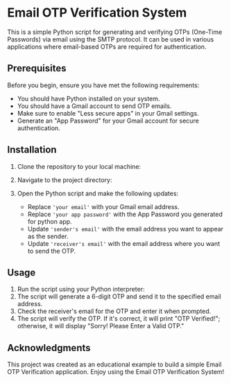 # Email OTP Verification System

This is a simple Python script for generating and verifying OTPs (One-Time Passwords) via email using the SMTP protocol. It can be used in various applications where email-based OTPs are required for authentication.

## Prerequisites

Before you begin, ensure you have met the following requirements:

- You should have Python installed on your system.
- You should have a Gmail account to send OTP emails.
- Make sure to enable "Less secure apps" in your Gmail settings.
- Generate an "App Password" for your Gmail account for secure authentication.

## Installation

1. Clone the repository to your local machine:
2. Navigate to the project directory:
3. Open the Python script and make the following updates:

   - Replace `'your email'` with your Gmail email address.
   - Replace `'your app password'` with the App Password you generated for python app.
   - Update `'sender's email'` with the email address you want to appear as the sender.
   - Update `'receiver's email'` with the email address where you want to send the OTP.

## Usage

1. Run the script using your Python interpreter:
2. The script will generate a 6-digit OTP and send it to the specified email address.
3. Check the receiver's email for the OTP and enter it when prompted.
4. The script will verify the OTP. If it's correct, it will print "OTP Verified!"; otherwise, it will display "Sorry! Please Enter a Valid OTP."

## Acknowledgments
This project was created as an educational example to build a simple Email OTP Verification application.
Enjoy using the Email OTP Verification System!
